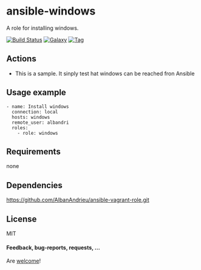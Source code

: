 ansible-windows
====================

A role for installing windows.

[![Build Status](https://api.travis-ci.org/AlbanAndrieu/ansible-windows.png?branch=master)](https://travis-ci.org/AlbanAndrieu/ansible-windows)
[![Galaxy](http://img.shields.io/badge/galaxy-windows-blue.svg?style=flat-square)](https://galaxy.ansible.com/list#/roles/1994)
[![Tag](http://img.shields.io/github/tag/AlbanAndrieu/ansible-windows.svg?style=flat-square)]()

## Actions

- This is a sample. It sinply test hat windows can be reached fron Ansible

Usage example
------------

    - name: Install windows
      connection: local  
      hosts: windows
      remote_user: albandri
      roles:
        - role: windows           
        
Requirements
------------

none

Dependencies
------------

https://github.com/AlbanAndrieu/ansible-vagrant-role.git

License
-------

MIT

#### Feedback, bug-reports, requests, ...

Are [welcome](https://github.com/AlbanAndrieu/ansible-windows/issues)!
